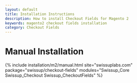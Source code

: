 ```yaml
---
layout: default
title: Installation Instructions
description: How to install Checkout Fields for Magento 2
keywords: magento2 checkout fields installation
category: Checkout Fields
---
```


# Manual Installation

{% include installation/m2/manual.html site="swissuplabs.com" package="swissup/checkout-fields" modules="Swissup_Core Swissup_Checkout Swissup_CheckoutFields" %}
